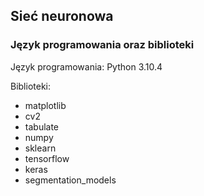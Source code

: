 ## Sieć neuronowa

### Język programowania oraz biblioteki
Język programowania: Python 3.10.4

Biblioteki:
* matplotlib
* cv2
* tabulate
* numpy
* sklearn
* tensorflow
* keras
* segmentation_models

